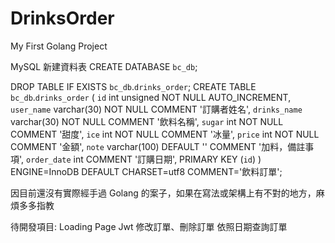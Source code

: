 # DrinksOrder
My First Golang Project

MySQL 新建資料表
CREATE DATABASE `bc_db`;

DROP TABLE IF EXISTS `bc_db`.`drinks_order`;
CREATE TABLE `bc_db`.`drinks_order` (
  `id` int unsigned NOT NULL AUTO_INCREMENT,
  `user_name` varchar(30) NOT NULL COMMENT '訂購者姓名',
  `drinks_name` varchar(30) NOT NULL COMMENT '飲料名稱',
  `sugar` int NOT NULL COMMENT '甜度',
  `ice` int NOT NULL COMMENT '冰量',
  `price` int NOT NULL COMMENT '金額',
  `note` varchar(100) DEFAULT '' COMMENT '加料，備註事項',
  `order_date` int COMMENT '訂購日期',
  PRIMARY KEY (`id`)
) ENGINE=InnoDB DEFAULT CHARSET=utf8 COMMENT='飲料訂單';


因目前還沒有實際經手過 Golang 的案子，如果在寫法或架構上有不對的地方，麻煩多多指教

待開發項目:
	Loading Page
	Jwt
	修改訂單、刪除訂單
	依照日期查詢訂單